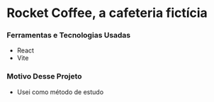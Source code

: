 # **Rocket Coffee, a cafeteria fictícia**

### Ferramentas e Tecnologias Usadas
* React
* Vite

### Motivo Desse Projeto
* Usei como método de estudo
